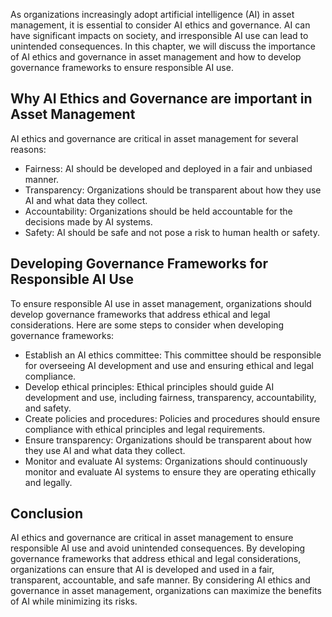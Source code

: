 

As organizations increasingly adopt artificial intelligence (AI) in asset management, it is essential to consider AI ethics and governance. AI can have significant impacts on society, and irresponsible AI use can lead to unintended consequences. In this chapter, we will discuss the importance of AI ethics and governance in asset management and how to develop governance frameworks to ensure responsible AI use.

Why AI Ethics and Governance are important in Asset Management
--------------------------------------------------------------

AI ethics and governance are critical in asset management for several reasons:

* Fairness: AI should be developed and deployed in a fair and unbiased manner.
* Transparency: Organizations should be transparent about how they use AI and what data they collect.
* Accountability: Organizations should be held accountable for the decisions made by AI systems.
* Safety: AI should be safe and not pose a risk to human health or safety.

Developing Governance Frameworks for Responsible AI Use
-------------------------------------------------------

To ensure responsible AI use in asset management, organizations should develop governance frameworks that address ethical and legal considerations. Here are some steps to consider when developing governance frameworks:

* Establish an AI ethics committee: This committee should be responsible for overseeing AI development and use and ensuring ethical and legal compliance.
* Develop ethical principles: Ethical principles should guide AI development and use, including fairness, transparency, accountability, and safety.
* Create policies and procedures: Policies and procedures should ensure compliance with ethical principles and legal requirements.
* Ensure transparency: Organizations should be transparent about how they use AI and what data they collect.
* Monitor and evaluate AI systems: Organizations should continuously monitor and evaluate AI systems to ensure they are operating ethically and legally.

Conclusion
----------

AI ethics and governance are critical in asset management to ensure responsible AI use and avoid unintended consequences. By developing governance frameworks that address ethical and legal considerations, organizations can ensure that AI is developed and used in a fair, transparent, accountable, and safe manner. By considering AI ethics and governance in asset management, organizations can maximize the benefits of AI while minimizing its risks.
